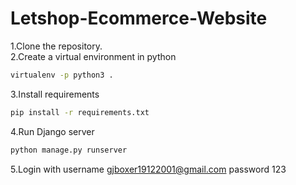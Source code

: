 # Letshop-Ecommerce-Website
1.Clone the repository.
<br>
2.Create a virtual environment in python  
```bash 
virtualenv -p python3 .
```
3.Install requirements 
```bash 
pip install -r requirements.txt
```
4.Run Django server 
```bash
python manage.py runserver
```
5.Login with username gjboxer19122001@gmail.com password 123